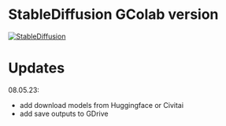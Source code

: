 # StableDiffusion GColab version

[![StableDiffusion](https://i.imgur.com/qHFSvw7.png)](https://colab.research.google.com/github/AlexSgt/lite_colab/blob/main/UntitledNotebookSD.ipynb)

# Updates

08.05.23:
- add download models from Huggingface or Civitai
- add save outputs to GDrive
